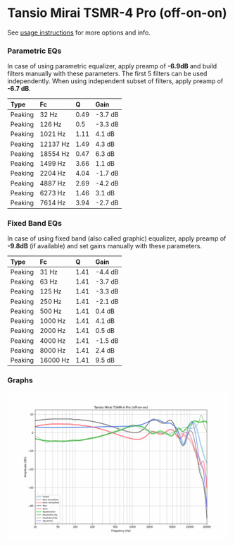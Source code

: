 # Tansio Mirai TSMR-4 Pro (off-on-on)
See [usage instructions](https://github.com/jaakkopasanen/AutoEq#usage) for more options and info.

### Parametric EQs
In case of using parametric equalizer, apply preamp of **-6.9dB** and build filters manually
with these parameters. The first 5 filters can be used independently.
When using independent subset of filters, apply preamp of **-6.7 dB**.

| Type    | Fc       |    Q | Gain    |
|:--------|:---------|:-----|:--------|
| Peaking | 32 Hz    | 0.49 | -3.7 dB |
| Peaking | 126 Hz   | 0.5  | -3.3 dB |
| Peaking | 1021 Hz  | 1.11 | 4.1 dB  |
| Peaking | 12137 Hz | 1.49 | 4.3 dB  |
| Peaking | 18554 Hz | 0.47 | 6.3 dB  |
| Peaking | 1499 Hz  | 3.66 | 1.1 dB  |
| Peaking | 2204 Hz  | 4.04 | -1.7 dB |
| Peaking | 4887 Hz  | 2.69 | -4.2 dB |
| Peaking | 6273 Hz  | 1.46 | 3.1 dB  |
| Peaking | 7614 Hz  | 3.94 | -2.7 dB |

### Fixed Band EQs
In case of using fixed band (also called graphic) equalizer, apply preamp of **-9.8dB**
(if available) and set gains manually with these parameters.

| Type    | Fc       |    Q | Gain    |
|:--------|:---------|:-----|:--------|
| Peaking | 31 Hz    | 1.41 | -4.4 dB |
| Peaking | 63 Hz    | 1.41 | -3.7 dB |
| Peaking | 125 Hz   | 1.41 | -3.3 dB |
| Peaking | 250 Hz   | 1.41 | -2.1 dB |
| Peaking | 500 Hz   | 1.41 | 0.4 dB  |
| Peaking | 1000 Hz  | 1.41 | 4.1 dB  |
| Peaking | 2000 Hz  | 1.41 | 0.5 dB  |
| Peaking | 4000 Hz  | 1.41 | -1.5 dB |
| Peaking | 8000 Hz  | 1.41 | 2.4 dB  |
| Peaking | 16000 Hz | 1.41 | 9.5 dB  |

### Graphs
![](./Tansio%20Mirai%20TSMR-4%20Pro%20(off-on-on).png)